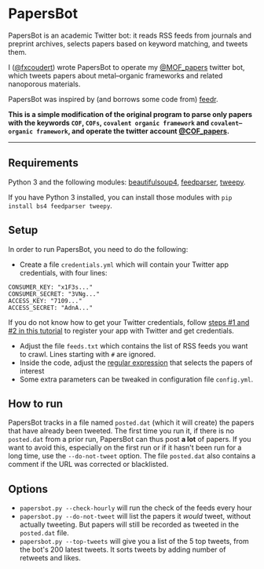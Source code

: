 # PapersBot

PapersBot is an academic Twitter bot: it reads RSS feeds from journals and preprint archives, selects papers based on keyword matching, and tweets them.

I ([@fxcoudert](https://twitter.com/fxcoudert)) wrote PapersBot to operate my [@MOF_papers](https://twitter.com/MOF_papers) twitter bot, which tweets papers about metal–organic frameworks and related nanoporous materials.

PapersBot was inspired by (and borrows some code from) [feedr](https://github.com/housed/feedr).

**This is a simple modification of the original program to parse only papers with the keywords `COF`, `COFs`, `covalent organic framework` and `covalent–organic framework`, and operate the twitter account [@COF_papers](https://twitter.com/COF_papers).**

---

## Requirements

Python 3 and the following modules: [beautifulsoup4](https://pypi.org/project/beautifulsoup4/), [feedparser](https://github.com/kurtmckee/feedparser), [tweepy](https://github.com/tweepy/tweepy).

If you have Python 3 installed, you can install those modules with  `pip install bs4 feedparser tweepy`.

## Setup

In order to run PapersBot, you need to do the following:
- Create a file `credentials.yml` which will contain your Twitter app credentials, with four lines:
```
CONSUMER_KEY: "x1F3s..."
CONSUMER_SECRET: "3VNg..."
ACCESS_KEY: "7109..."
ACCESS_SECRET: "AdnA..."
```
If you do not know how to get your Twitter credentials, follow [steps #1 and #2 in this tutorial](https://www.digitalocean.com/community/tutorials/how-to-create-a-twitter-app) to register your app with Twitter and get credentials.
- Adjust the file `feeds.txt` which contains the list of RSS feeds you want to crawl. Lines starting with `#` are ignored.
- Inside the code, adjust the [regular expression](https://en.wikipedia.org/wiki/Regular_expression) that selects the papers of interest
- Some extra parameters can be tweaked in configuration file `config.yml`.

## How to run

PapersBot tracks in a file named `posted.dat` (which it will create) the papers that have already been tweeted. The first time you run it, if there is no `posted.dat` from a prior run, PapersBot can thus post **a lot** of papers. If you want to avoid this, especially on the first run or if it hasn't been run for a long time, use the `--do-not-tweet` option.
The file `posted.dat` also contains a comment if the URL was corrected or blacklisted.

## Options

- `papersbot.py --check-hourly` will run the check of the feeds every hour
- `papersbot.py --do-not-tweet` will list the papers it _would_ tweet, without actually tweeting. But papers will still be recorded as tweeted in the `posted.dat` file.
- `papersbot.py --top-tweets` will give you a list of the 5 top tweets, from the bot's 200 latest tweets. It sorts tweets by adding number of retweets and likes.
